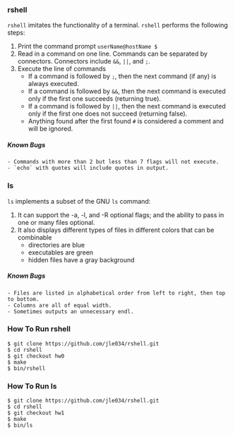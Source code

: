 ### rshell
`rshell` imitates the functionality of a terminal. `rshell` performs the following steps:

1. Print the command prompt `userName@hostName $` 
2. Read in a command on one line. Commands can be separated by connectors.
Connectors include `&&`, `||`, and `;`.
3. Execute the line of commands
	- If a command is followed by `;`, then the next command (if any) is always executed.
	- If a command is followed by `&&`, then the next command is executed only if the first one succeeds (returning true).
	- If a command is followed by `||`, then the next command is executed only if the first one does not succeed (returning false).
	- Anything found after the first found `#` is considered a comment and will be ignored. 

##### Known Bugs
	- Commands with more than 2 but less than 7 flags will not execute.
	- `echo` with quotes will include quotes in output.

### ls
`ls` implements a subset of the GNU `ls` command: 

1. It can support the -a, -l, and -R optional flags; and the ability to pass in one or many files optional. 
2. It also displays different types of files in different colors that can be combinable
	- directories are blue
	- executables are green
	- hidden files have a gray background

##### Known Bugs 
	- Files are listed in alphabetical order from left to right, then top to bottom.
	- Columns are all of equal width.	
	- Sometimes outputs an unnecessary endl.

### How To Run rshell
```
$ git clone https://github.com/jle034/rshell.git
$ cd rshell
$ git checkout hw0
$ make
$ bin/rshell
```

### How To Run ls
```
$ git clone https://github.com/jle034/rshell.git
$ cd rshell
$ git checkout hw1
$ make
$ bin/ls
```
